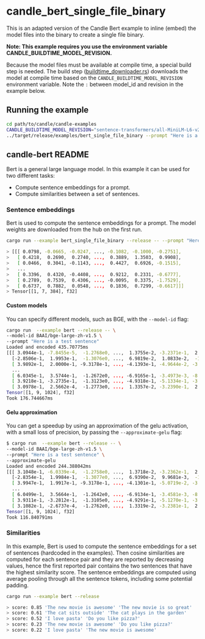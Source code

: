 # candle_bert_single_file_binary

This is an adapted version of the Candle Bert example to inline (embed) the model files into the binary to create a single file binary.

**Note: This example requires you use the environment variable CANDLE_BUILDTIME_MODEL_REVISION.**

Because the model files must be available at compile time, a special build step is needed. The build step ([buildtime_downloader.rs](../../buildtime_downloader.rs)) downloads the model at compile time based on the `CANDLE_BUILDTIME_MODEL_REVISION` environment variable. Note the `:` between model_id and revision in the example below.

## Running the example

```bash
cd path/to/candle/candle-examples
CANDLE_BUILDTIME_MODEL_REVISION="sentence-transformers/all-MiniLM-L6-v2:c9745ed1d9f207416be6d2e6f8de32d1f16199bf" cargo build --example bert_single_file_binary --release
../target/release/examples/bert_single_file_binary --prompt "Here is a test sentence"
```

## candle-bert README

Bert is a general large language model. In this example it can be used for two
different tasks:

- Compute sentence embeddings for a prompt.
- Compute similarities between a set of sentences.

### Sentence embeddings

Bert is used to compute the sentence embeddings for a prompt. The model weights
are downloaded from the hub on the first run.

```bash
cargo run --example bert_single_file_binary --release -- --prompt "Here is a test sentence"

> [[[ 0.0798, -0.0665, -0.0247, ..., -0.1082, -0.1000, -0.2751],
>   [ 0.4218,  0.2690,  0.2740, ...,  0.3889,  1.3503,  0.9908],
>   [ 0.0466,  0.3041, -0.1143, ...,  0.4427,  0.6926, -0.1515],
>   ...
>   [ 0.3396,  0.4320, -0.4408, ...,  0.9212,  0.2331, -0.6777],
>   [ 0.2789,  0.7539,  0.4306, ..., -0.0095,  0.3375, -1.7529],
>   [ 0.6737,  0.7882,  0.0548, ...,  0.1836,  0.7299, -0.6617]]]
> Tensor[[1, 7, 384], f32]
```

#### Custom models

You can specify different models, such as BGE, with the `--model-id` flag:

```bash
cargo run  --example bert --release -- \
--model-id BAAI/bge-large-zh-v1.5 \
--prompt "Here is a test sentence"
Loaded and encoded 435.70775ms
[[[ 3.0944e-1, -7.8455e-5,  -1.2768e0, ...,  1.3755e-2, -3.2371e-1,  2.3819e-1],
  [-2.8506e-1,  1.9953e-1,  -1.3076e0, ...,  6.9819e-2,  1.0833e-2,  -1.1512e0],
  [ 3.9892e-1,  2.0000e-1, -9.3178e-1, ..., -4.1393e-1, -4.9644e-2, -3.3786e-1],
  ...
  [ 6.0345e-1,  3.5744e-1,  -1.2672e0, ..., -6.9165e-1, -3.4973e-3, -8.4214e-1],
  [ 3.9218e-1, -3.2735e-1,  -1.3123e0, ..., -4.9318e-1, -5.1334e-1, -3.6391e-1],
  [ 3.0978e-1,  2.5662e-4,  -1.2773e0, ...,  1.3357e-2, -3.2390e-1,  2.3858e-1]]]
Tensor[[1, 9, 1024], f32]
Took 176.744667ms
```

#### Gelu approximation

You can get a speedup by using an approximation of the gelu activation, with a
small loss of precision, by passing the `--approximate-gelu` flag:

```bash
$ cargo run  --example bert --release -- \
--model-id BAAI/bge-large-zh-v1.5 \
--prompt "Here is a test sentence" \
--approximate-gelu
Loaded and encoded 244.388042ms
[[[ 3.1048e-1, -6.0339e-4,  -1.2758e0, ...,  1.3718e-2, -3.2362e-1,  2.3775e-1],
  [-2.8354e-1,  1.9984e-1,  -1.3077e0, ...,  6.9390e-2,  9.9681e-3,  -1.1531e0],
  [ 3.9947e-1,  1.9917e-1, -9.3178e-1, ..., -4.1301e-1, -5.0719e-2, -3.3955e-1],
  ...
  [ 6.0499e-1,  3.5664e-1,  -1.2642e0, ..., -6.9134e-1, -3.4581e-3, -8.4471e-1],
  [ 3.9311e-1, -3.2812e-1,  -1.3105e0, ..., -4.9291e-1, -5.1270e-1, -3.6543e-1],
  [ 3.1082e-1, -2.6737e-4,  -1.2762e0, ...,  1.3319e-2, -3.2381e-1,  2.3815e-1]]]
Tensor[[1, 9, 1024], f32]
Took 116.840791ms
```

### Similarities

In this example, Bert is used to compute the sentence embeddings for a set of
sentences (hardcoded in the examples). Then cosine similarities are computed for
each sentence pair and they are reported by decreasing values, hence the first
reported pair contains the two sentences that have the highest similarity score.
The sentence embeddings are computed using average pooling through all the
sentence tokens, including some potential padding.

```bash
cargo run --example bert --release

> score: 0.85 'The new movie is awesome' 'The new movie is so great'
> score: 0.61 'The cat sits outside' 'The cat plays in the garden'
> score: 0.52 'I love pasta' 'Do you like pizza?'
> score: 0.23 'The new movie is awesome' 'Do you like pizza?'
> score: 0.22 'I love pasta' 'The new movie is awesome'
```
